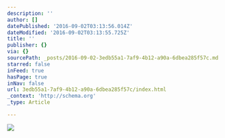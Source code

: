 ```yaml
---
description: ''
author: []
datePublished: '2016-09-02T03:13:56.014Z'
dateModified: '2016-09-02T03:13:55.725Z'
title: ''
publisher: {}
via: {}
sourcePath: _posts/2016-09-02-3edb55a1-7af9-4b12-a90a-6dbea285f57c.md
starred: false
inFeed: true
hasPage: true
inNav: false
url: 3edb55a1-7af9-4b12-a90a-6dbea285f57c/index.html
_context: 'http://schema.org'
_type: Article

---
```

![](https://the-grid-user-content.s3-us-west-2.amazonaws.com/b1aa3bf6-45b3-4ce5-9472-858c0f9847df.jpg)